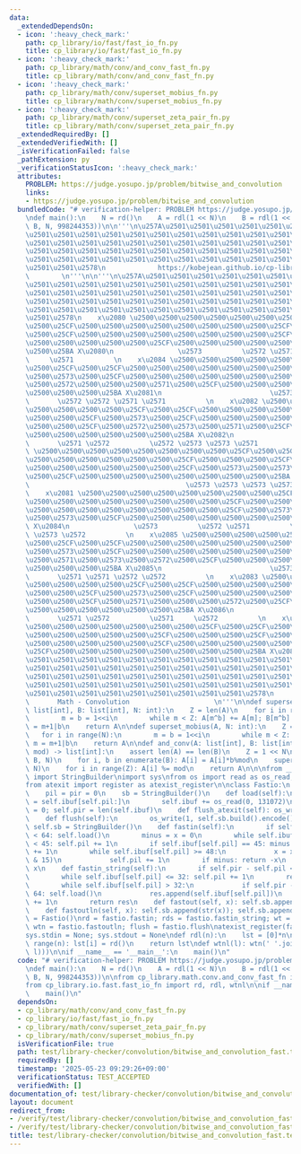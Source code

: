 ```yaml
---
data:
  _extendedDependsOn:
  - icon: ':heavy_check_mark:'
    path: cp_library/io/fast/fast_io_fn.py
    title: cp_library/io/fast/fast_io_fn.py
  - icon: ':heavy_check_mark:'
    path: cp_library/math/conv/and_conv_fast_fn.py
    title: cp_library/math/conv/and_conv_fast_fn.py
  - icon: ':heavy_check_mark:'
    path: cp_library/math/conv/superset_mobius_fn.py
    title: cp_library/math/conv/superset_mobius_fn.py
  - icon: ':heavy_check_mark:'
    path: cp_library/math/conv/superset_zeta_pair_fn.py
    title: cp_library/math/conv/superset_zeta_pair_fn.py
  _extendedRequiredBy: []
  _extendedVerifiedWith: []
  _isVerificationFailed: false
  _pathExtension: py
  _verificationStatusIcon: ':heavy_check_mark:'
  attributes:
    PROBLEM: https://judge.yosupo.jp/problem/bitwise_and_convolution
    links:
    - https://judge.yosupo.jp/problem/bitwise_and_convolution
  bundledCode: "# verification-helper: PROBLEM https://judge.yosupo.jp/problem/bitwise_and_convolution\n\
    \ndef main():\n    N = rd()\n    A = rdl(1 << N)\n    B = rdl(1 << N)\n    wtnl(and_conv(A,\
    \ B, N, 998244353))\n\n'''\n\u257A\u2501\u2501\u2501\u2501\u2501\u2501\u2501\u2501\
    \u2501\u2501\u2501\u2501\u2501\u2501\u2501\u2501\u2501\u2501\u2501\u2501\u2501\
    \u2501\u2501\u2501\u2501\u2501\u2501\u2501\u2501\u2501\u2501\u2501\u2501\u2501\
    \u2501\u2501\u2501\u2501\u2501\u2501\u2501\u2501\u2501\u2501\u2501\u2501\u2501\
    \u2501\u2501\u2501\u2501\u2501\u2501\u2501\u2501\u2501\u2501\u2501\u2501\u2501\
    \u2501\u2501\u2578\n             https://kobejean.github.io/cp-library       \
    \        \n'''\n\n'''\n\u257A\u2501\u2501\u2501\u2501\u2501\u2501\u2501\u2501\u2501\
    \u2501\u2501\u2501\u2501\u2501\u2501\u2501\u2501\u2501\u2501\u2501\u2501\u2501\
    \u2501\u2501\u2501\u2501\u2501\u2501\u2501\u2501\u2501\u2501\u2501\u2501\u2501\
    \u2501\u2501\u2501\u2501\u2501\u2501\u2501\u2501\u2501\u2501\u2501\u2501\u2501\
    \u2501\u2501\u2501\u2501\u2501\u2501\u2501\u2501\u2501\u2501\u2501\u2501\u2501\
    \u2501\u2578\n    x\u2080 \u2500\u2500\u2500\u2500\u2500\u2500\u2500\u2500\u25CF\
    \u2500\u25CF\u2500\u2500\u2500\u2500\u2500\u2500\u2500\u2500\u25CF\u2500\u2500\
    \u2500\u25CF\u2500\u2500\u2500\u2500\u2500\u2500\u2500\u2500\u25CF\u2500\u2500\
    \u2500\u2500\u2500\u2500\u2500\u25CF\u2500\u2500\u2500\u2500\u2500\u2500\u2500\
    \u2500\u25BA X\u2080\n                \u2573          \u2572 \u2571          \u2572\
    \     \u2571          \n    x\u2084 \u2500\u2500\u2500\u2500\u2500\u2500\u2500\
    \u2500\u25CF\u2500\u25CF\u2500\u2500\u2500\u2500\u2500\u2500\u2500\u2500\u25CF\
    \u2500\u2573\u2500\u25CF\u2500\u2500\u2500\u2500\u2500\u2500\u2500\u2500\u25CF\
    \u2500\u2572\u2500\u2500\u2500\u2571\u2500\u25CF\u2500\u2500\u2500\u2500\u2500\
    \u2500\u2500\u2500\u25BA X\u2081\n                           \u2573 \u2573   \
    \       \u2572 \u2572 \u2571 \u2571          \n    x\u2082 \u2500\u2500\u2500\u2500\
    \u2500\u2500\u2500\u2500\u25CF\u2500\u25CF\u2500\u2500\u2500\u2500\u2500\u2500\
    \u2500\u2500\u25CF\u2500\u2573\u2500\u25CF\u2500\u2500\u2500\u2500\u2500\u2500\
    \u2500\u2500\u25CF\u2500\u2572\u2500\u2573\u2500\u2571\u2500\u25CF\u2500\u2500\
    \u2500\u2500\u2500\u2500\u2500\u2500\u25BA X\u2082\n                \u2573   \
    \       \u2571 \u2572          \u2572 \u2573 \u2573 \u2571          \n    x\u2086\
    \ \u2500\u2500\u2500\u2500\u2500\u2500\u2500\u2500\u25CF\u2500\u25CF\u2500\u2500\
    \u2500\u2500\u2500\u2500\u2500\u2500\u25CF\u2500\u2500\u2500\u25CF\u2500\u2500\
    \u2500\u2500\u2500\u2500\u2500\u2500\u25CF\u2500\u2573\u2500\u2573\u2500\u2573\
    \u2500\u25CF\u2500\u2500\u2500\u2500\u2500\u2500\u2500\u2500\u25BA X\u2083\n \
    \                                       \u2573 \u2573 \u2573 \u2573         \n\
    \    x\u2081 \u2500\u2500\u2500\u2500\u2500\u2500\u2500\u2500\u25CF\u2500\u25CF\
    \u2500\u2500\u2500\u2500\u2500\u2500\u2500\u2500\u25CF\u2500\u2500\u2500\u25CF\
    \u2500\u2500\u2500\u2500\u2500\u2500\u2500\u2500\u25CF\u2500\u2573\u2500\u2573\
    \u2500\u2573\u2500\u25CF\u2500\u2500\u2500\u2500\u2500\u2500\u2500\u2500\u25BA\
    \ X\u2084\n                \u2573          \u2572 \u2571          \u2571 \u2573\
    \ \u2573 \u2572          \n    x\u2085 \u2500\u2500\u2500\u2500\u2500\u2500\u2500\
    \u2500\u25CF\u2500\u25CF\u2500\u2500\u2500\u2500\u2500\u2500\u2500\u2500\u25CF\
    \u2500\u2573\u2500\u25CF\u2500\u2500\u2500\u2500\u2500\u2500\u2500\u2500\u25CF\
    \u2500\u2571\u2500\u2573\u2500\u2572\u2500\u25CF\u2500\u2500\u2500\u2500\u2500\
    \u2500\u2500\u2500\u25BA X\u2085\n                           \u2573 \u2573   \
    \       \u2571 \u2571 \u2572 \u2572          \n    x\u2083 \u2500\u2500\u2500\u2500\
    \u2500\u2500\u2500\u2500\u25CF\u2500\u25CF\u2500\u2500\u2500\u2500\u2500\u2500\
    \u2500\u2500\u25CF\u2500\u2573\u2500\u25CF\u2500\u2500\u2500\u2500\u2500\u2500\
    \u2500\u2500\u25CF\u2500\u2571\u2500\u2500\u2500\u2572\u2500\u25CF\u2500\u2500\
    \u2500\u2500\u2500\u2500\u2500\u2500\u25BA X\u2086\n                \u2573   \
    \       \u2571 \u2572          \u2571     \u2572          \n    x\u2087 \u2500\
    \u2500\u2500\u2500\u2500\u2500\u2500\u2500\u25CF\u2500\u25CF\u2500\u2500\u2500\
    \u2500\u2500\u2500\u2500\u2500\u25CF\u2500\u2500\u2500\u25CF\u2500\u2500\u2500\
    \u2500\u2500\u2500\u2500\u2500\u25CF\u2500\u2500\u2500\u2500\u2500\u2500\u2500\
    \u25CF\u2500\u2500\u2500\u2500\u2500\u2500\u2500\u2500\u25BA X\u2087\n\u257A\u2501\
    \u2501\u2501\u2501\u2501\u2501\u2501\u2501\u2501\u2501\u2501\u2501\u2501\u2501\
    \u2501\u2501\u2501\u2501\u2501\u2501\u2501\u2501\u2501\u2501\u2501\u2501\u2501\
    \u2501\u2501\u2501\u2501\u2501\u2501\u2501\u2501\u2501\u2501\u2501\u2501\u2501\
    \u2501\u2501\u2501\u2501\u2501\u2501\u2501\u2501\u2501\u2501\u2501\u2501\u2501\
    \u2501\u2501\u2501\u2501\u2501\u2501\u2501\u2501\u2501\u2578\n               \
    \       Math - Convolution                     \n'''\n\ndef superset_zeta_pair(A:\
    \ list[int], B: list[int], N: int):\n    Z = len(A)\n    for i in range(N):\n\
    \        m = b = 1<<i\n        while m < Z: A[m^b] += A[m]; B[m^b] += B[m]; m\
    \ = m+1|b\n    return A\n\ndef superset_mobius(A, N: int):\n    Z = len(A)\n \
    \   for i in range(N):\n        m = b = 1<<i\n        while m < Z: A[m^b] -= A[m];\
    \ m = m+1|b\n    return A\n\ndef and_conv(A: list[int], B: list[int], N: int,\
    \ mod) -> list[int]:\n    assert len(A) == len(B)\n    Z = 1 << N\n    superset_zeta_pair(A,\
    \ B, N)\n    for i, b in enumerate(B): A[i] = A[i]*b%mod\n    superset_mobius(A,\
    \ N)\n    for i in range(Z): A[i] %= mod\n    return A\n\n\nfrom __pypy__.builders\
    \ import StringBuilder\nimport sys\nfrom os import read as os_read, write as os_write\n\
    from atexit import register as atexist_register\n\nclass Fastio:\n    ibuf = bytes()\n\
    \    pil = pir = 0\n    sb = StringBuilder()\n    def load(self):\n        self.ibuf\
    \ = self.ibuf[self.pil:]\n        self.ibuf += os_read(0, 131072)\n        self.pil\
    \ = 0; self.pir = len(self.ibuf)\n    def flush_atexit(self): os_write(1, self.sb.build().encode())\n\
    \    def flush(self):\n        os_write(1, self.sb.build().encode())\n       \
    \ self.sb = StringBuilder()\n    def fastin(self):\n        if self.pir - self.pil\
    \ < 64: self.load()\n        minus = x = 0\n        while self.ibuf[self.pil]\
    \ < 45: self.pil += 1\n        if self.ibuf[self.pil] == 45: minus = 1; self.pil\
    \ += 1\n        while self.ibuf[self.pil] >= 48:\n            x = x * 10 + (self.ibuf[self.pil]\
    \ & 15)\n            self.pil += 1\n        if minus: return -x\n        return\
    \ x\n    def fastin_string(self):\n        if self.pir - self.pil < 64: self.load()\n\
    \        while self.ibuf[self.pil] <= 32: self.pil += 1\n        res = bytearray()\n\
    \        while self.ibuf[self.pil] > 32:\n            if self.pir - self.pil <\
    \ 64: self.load()\n            res.append(self.ibuf[self.pil])\n            self.pil\
    \ += 1\n        return res\n    def fastout(self, x): self.sb.append(str(x))\n\
    \    def fastoutln(self, x): self.sb.append(str(x)); self.sb.append('\\n')\nfastio\
    \ = Fastio()\nrd = fastio.fastin; rds = fastio.fastin_string; wt = fastio.fastout;\
    \ wtn = fastio.fastoutln; flush = fastio.flush\natexist_register(fastio.flush_atexit)\n\
    sys.stdin = None; sys.stdout = None\ndef rdl(n):\n    lst = [0]*n\n    for i in\
    \ range(n): lst[i] = rd()\n    return lst\ndef wtnl(l): wtn(' '.join(map(str,\
    \ l)))\n\nif __name__ == '__main__':\n    main()\n"
  code: "# verification-helper: PROBLEM https://judge.yosupo.jp/problem/bitwise_and_convolution\n\
    \ndef main():\n    N = rd()\n    A = rdl(1 << N)\n    B = rdl(1 << N)\n    wtnl(and_conv(A,\
    \ B, N, 998244353))\n\nfrom cp_library.math.conv.and_conv_fast_fn import and_conv\n\
    from cp_library.io.fast.fast_io_fn import rd, rdl, wtnl\n\nif __name__ == '__main__':\n\
    \    main()\n"
  dependsOn:
  - cp_library/math/conv/and_conv_fast_fn.py
  - cp_library/io/fast/fast_io_fn.py
  - cp_library/math/conv/superset_zeta_pair_fn.py
  - cp_library/math/conv/superset_mobius_fn.py
  isVerificationFile: true
  path: test/library-checker/convolution/bitwise_and_convolution_fast.test.py
  requiredBy: []
  timestamp: '2025-05-23 09:29:26+09:00'
  verificationStatus: TEST_ACCEPTED
  verifiedWith: []
documentation_of: test/library-checker/convolution/bitwise_and_convolution_fast.test.py
layout: document
redirect_from:
- /verify/test/library-checker/convolution/bitwise_and_convolution_fast.test.py
- /verify/test/library-checker/convolution/bitwise_and_convolution_fast.test.py.html
title: test/library-checker/convolution/bitwise_and_convolution_fast.test.py
---
```

